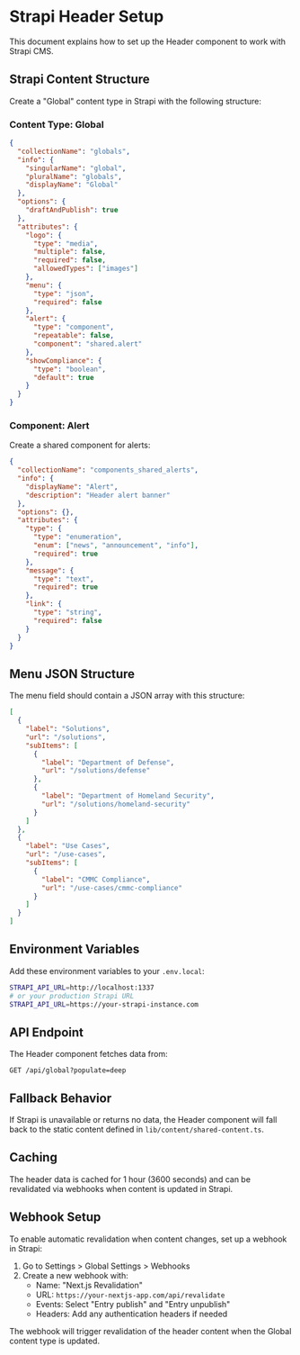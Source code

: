 # Strapi Header Setup

This document explains how to set up the Header component to work with Strapi CMS.

## Strapi Content Structure

Create a "Global" content type in Strapi with the following structure:

### Content Type: Global

```json
{
  "collectionName": "globals",
  "info": {
    "singularName": "global",
    "pluralName": "globals",
    "displayName": "Global"
  },
  "options": {
    "draftAndPublish": true
  },
  "attributes": {
    "logo": {
      "type": "media",
      "multiple": false,
      "required": false,
      "allowedTypes": ["images"]
    },
    "menu": {
      "type": "json",
      "required": false
    },
    "alert": {
      "type": "component",
      "repeatable": false,
      "component": "shared.alert"
    },
    "showCompliance": {
      "type": "boolean",
      "default": true
    }
  }
}
```

### Component: Alert

Create a shared component for alerts:

```json
{
  "collectionName": "components_shared_alerts",
  "info": {
    "displayName": "Alert",
    "description": "Header alert banner"
  },
  "options": {},
  "attributes": {
    "type": {
      "type": "enumeration",
      "enum": ["news", "announcement", "info"],
      "required": true
    },
    "message": {
      "type": "text",
      "required": true
    },
    "link": {
      "type": "string",
      "required": false
    }
  }
}
```

## Menu JSON Structure

The menu field should contain a JSON array with this structure:

```json
[
  {
    "label": "Solutions",
    "url": "/solutions",
    "subItems": [
      {
        "label": "Department of Defense",
        "url": "/solutions/defense"
      },
      {
        "label": "Department of Homeland Security",
        "url": "/solutions/homeland-security"
      }
    ]
  },
  {
    "label": "Use Cases",
    "url": "/use-cases",
    "subItems": [
      {
        "label": "CMMC Compliance",
        "url": "/use-cases/cmmc-compliance"
      }
    ]
  }
]
```

## Environment Variables

Add these environment variables to your `.env.local`:

```bash
STRAPI_API_URL=http://localhost:1337
# or your production Strapi URL
STRAPI_API_URL=https://your-strapi-instance.com
```

## API Endpoint

The Header component fetches data from:
```
GET /api/global?populate=deep
```

## Fallback Behavior

If Strapi is unavailable or returns no data, the Header component will fall back to the static content defined in `lib/content/shared-content.ts`.

## Caching

The header data is cached for 1 hour (3600 seconds) and can be revalidated via webhooks when content is updated in Strapi.

## Webhook Setup

To enable automatic revalidation when content changes, set up a webhook in Strapi:

1. Go to Settings > Global Settings > Webhooks
2. Create a new webhook with:
   - Name: "Next.js Revalidation"
   - URL: `https://your-nextjs-app.com/api/revalidate`
   - Events: Select "Entry publish" and "Entry unpublish"
   - Headers: Add any authentication headers if needed

The webhook will trigger revalidation of the header content when the Global content type is updated. 